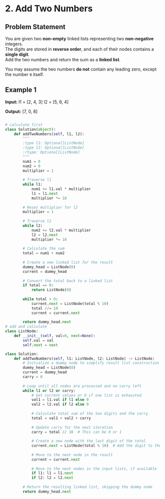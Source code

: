 # 2. Add Two Numbers

## Problem Statement

You are given two **non-empty** linked lists representing two **non-negative** integers.  
The digits are stored in **reverse order**, and each of their nodes contains a **single digit**.  
Add the two numbers and return the sum as a **linked list**.

You may assume the two numbers **do not** contain any leading zero, except the number `0` itself.

## Example 1

**Input:**
l1 = [2, 4, 3] l2 = [5, 6, 4]

**Output:**
[7, 0, 8]

```python

# calculate first
class Solution(object):
    def addTwoNumbers(self, l1, l2):
        """
        :type l1: Optional[ListNode]
        :type l2: Optional[ListNode]
        :rtype: Optional[ListNode]
        """
        num1 = 0
        num2 = 0
        multiplier = 1
        
        # Traverse l1
        while l1:
            num1 += l1.val * multiplier
            l1 = l1.next
            multiplier *= 10
        
        # Reset multiplier for l2
        multiplier = 1
        
        # Traverse l2
        while l2:
            num2 += l2.val * multiplier
            l2 = l2.next
            multiplier *= 10
        
        # Calculate the sum
        total = num1 + num2
        
        # Create a new linked list for the result
        dummy_head = ListNode(0)
        current = dummy_head
        
        # Convert the total back to a linked list
        if total == 0:
            return ListNode(0)
        
        while total > 0:
            current.next = ListNode(total % 10)
            total //= 10
            current = current.next
        
        return dummy_head.next
# add and calculate
class ListNode:
    def __init__(self, val=0, next=None):
        self.val = val
        self.next = next

class Solution:
    def addTwoNumbers(self, l1: ListNode, l2: ListNode) -> ListNode:
        # Initialize a dummy node to simplify result list construction
        dummy_head = ListNode(0)
        current = dummy_head
        carry = 0
        
        # Loop until all nodes are processed and no carry left
        while l1 or l2 or carry:
            # Get current values or 0 if one list is exhausted
            val1 = l1.val if l1 else 0
            val2 = l2.val if l2 else 0
            
            # Calculate total sum of the two digits and the carry
            total = val1 + val2 + carry
            
            # Update carry for the next iteration
            carry = total // 10  # This can be 0 or 1
            
            # Create a new node with the last digit of the total
            current.next = ListNode(total % 10)  # Add the digit to the result
            
            # Move to the next node in the result
            current = current.next
            
            # Move to the next nodes in the input lists, if available
            if l1: l1 = l1.next
            if l2: l2 = l2.next
        
        # Return the resulting linked list, skipping the dummy node
        return dummy_head.next
